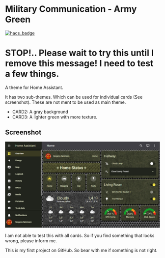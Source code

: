 # Military Communication - Army Green

[![hacs_badge](https://img.shields.io/badge/HACS-Default-orange.svg)](https://github.com/custom-components/hacs)

# STOP!.. Please wait to try this until I remove this message! I need to test a few things.

A theme for Home Assistant.

It has two sub-themes. Which can be used for individual cards (See screenshot). These are not ment to be used as main theme.
- CARD2: A gray background
- CARD3: A lighter green with more texture.

## Screenshot
![Theme - Overview](docs/screenshot-1.jpg)

I am not able to test this with all cards. So if you find something that looks wrong, please inform me.

This is my first project on GitHub. So bear with me if something is not right.

